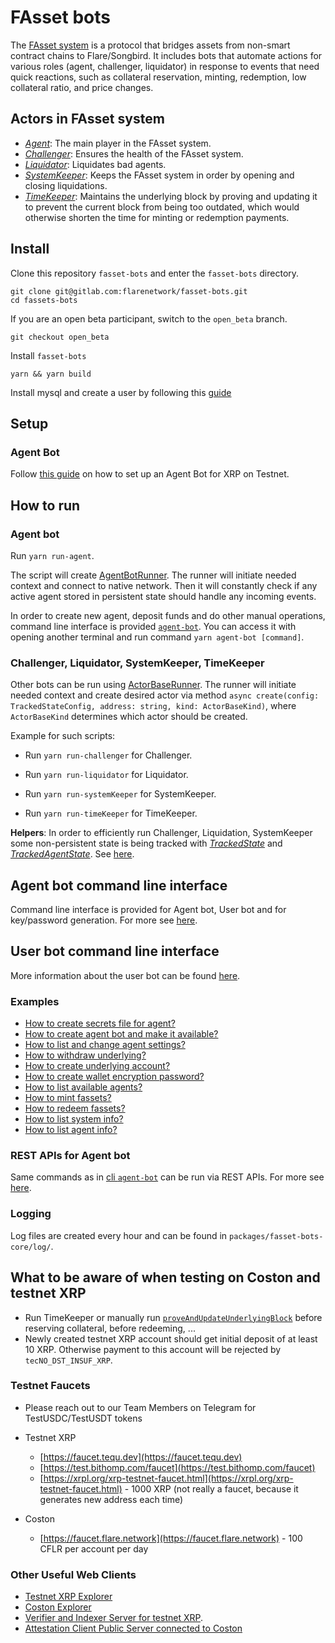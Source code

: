 # FAsset bots

The [FAsset system](https://docs.flare.network/tech/fassets/) is a protocol that bridges assets from non-smart contract chains to Flare/Songbird. It includes bots that automate actions for various roles (agent, challenger, liquidator) in response to events that need quick reactions, such as collateral reservation, minting, redemption, low collateral ratio, and price changes.

## Actors in FAsset system

- [_Agent_](./docs/actors/agent.md): The main player in the FAsset system.
- [_Challenger_](./docs/actors/challenger.md): Ensures the health of the FAsset system.
- [_Liquidator_](./docs/actors/liquidator.md): Liquidates bad agents.
- [_SystemKeeper_](./docs/actors/systemKeeper.md): Keeps the FAsset system in order by opening and closing liquidations.
- [_TimeKeeper_](./docs/actors/timeKeeper.md): Maintains the underlying block by proving and updating it to prevent the current block from being too outdated, which would otherwise shorten the time for minting or redemption payments.

## Install

Clone this repository `fasset-bots` and enter the `fasset-bots` directory.

    git clone git@gitlab.com:flarenetwork/fasset-bots.git
    cd fassets-bots

If you are an open beta participant, switch to the `open_beta` branch.

    git checkout open_beta

Install `fasset-bots`

    yarn && yarn build

Install mysql and create a user by following this [guide](./docs/mysql.md)

## Setup

### Agent Bot

Follow [this guide](https://docs.flare.network/infra/fassets/agent/) on how to set up an Agent Bot for XRP on Testnet.

<!-- ### Challenger

### Liquidator

### System keeper

### Time keeper -->

## How to run

### Agent bot

Run `yarn run-agent`.

The script will create [AgentBotRunner](./packages/fasset-bots-core/src/actors/AgentBotRunner.ts). The runner will initiate needed context and connect to native network. Then it will constantly check if any active agent stored in persistent state should handle any incoming events.

In order to create new agent, deposit funds and do other manual operations, command line interface is provided [`agent-bot`](./docs/cli.md). You can access it with opening another terminal and run command `yarn agent-bot [command]`.

### Challenger, Liquidator, SystemKeeper, TimeKeeper

Other bots can be run using [ActorBaseRunner](./packages/fasset-bots-core/src/actors/ActorBaseRunner.ts). The runner will initiate needed context and create desired actor via method `async create(config: TrackedStateConfig, address: string, kind: ActorBaseKind)`, where `ActorBaseKind` determines which actor should be created.

Example for such scripts:

- Run `yarn run-challenger` for Challenger.

- Run `yarn run-liquidator` for Liquidator.

- Run `yarn run-systemKeeper` for SystemKeeper.

- Run `yarn run-timeKeeper` for TimeKeeper.

**Helpers**: In order to efficiently run Challenger, Liquidation, SystemKeeper some non-persistent state is being tracked with [_TrackedState_](./packages/fasset-bots-core/src/state/TrackedState.ts) and [_TrackedAgentState_](./packages/fasset-bots-core/src/state/TrackedAgentState.ts).
See [here](./docs/trackState.md).

## Agent bot command line interface

Command line interface is provided for Agent bot, User bot and for key/password generation. For more see [here](./docs/cli.md).

## User bot command line interface

More information about the user bot can be found [here](./docs/user/user-cli.md).

### Examples

- [How to create secrets file for agent?](./docs/examples.md#how-to-create-secrets-file-for-agent)
- [How to create agent bot and make it available?](./docs/examples.md#how-to-create-agent-bot-and-make-it-available-only-available-agents-can-be-minted-against-to)
- [How to list and change agent settings?](./docs/examples.md#how-to-list-and-change-agent-settings)
- [How to withdraw underlying?](./docs/examples.md#how-to-withdraw-underlying)
- [How to create underlying account?](./docs/examples.md#how-to-create-underlying-account)
- [How to create wallet encryption password?](./docs/examples.md#how-to-create-wallet-encryption-password)
- [How to list available agents?](./docs/examples.md#how-to-list-available-agents)
- [How to mint fassets?](./docs/examples.md#how-to-mint-fassets)
- [How to redeem fassets?](./docs/examples.md#how-to-redeem-fassets)
- [How to list system info?](./docs/examples.md#how-to-list-system-info)
- [How to list agent info?](./docs/examples.md#how-to-list-agent-info)

### REST APIs for Agent bot

Same commands as in [cli `agent-bot`](./docs/cli.md#cli-agent-bot) can be run via REST APIs. For more see [here](./docs/api.md).

<!-- ### Test and Debug

Checkout [this file](./docs/testDebug.md) to learn more about testing & debugging -->

### Logging

Log files are created every hour and can be found in `packages/fasset-bots-core/log/`.

## What to be aware of when testing on Coston and testnet XRP

- Run TimeKeeper or manually run [`proveAndUpdateUnderlyingBlock`](./src/utils/fasset-helpers.ts) before reserving collateral, before redeeming, ...
- Newly created testnet XRP account should get initial deposit of at least 10 XRP. Otherwise payment to this account will be rejected by `tecNO_DST_INSUF_XRP`.

### Testnet Faucets

- Please reach out to our Team Members on Telegram for TestUSDC/TestUSDT tokens

- Testnet XRP
  - [https://faucet.tequ.dev](https://faucet.tequ.dev)
  - [https://test.bithomp.com/faucet](https://test.bithomp.com/faucet)
  - [https://xrpl.org/xrp-testnet-faucet.html](https://xrpl.org/xrp-testnet-faucet.html) - 1000 XRP (not really a faucet, because it generates new address each time)

- Coston
  - [https://faucet.flare.network](https://faucet.flare.network) - 100 CFLR per account per day

### Other Useful Web Clients

- [Testnet XRP Explorer](https://testnet.xrpl.org/)
- [Coston Explorer](https://coston-explorer.flare.network/)
- [Verifier and Indexer Server for testnet XRP](https://attestation-coston.aflabs.net/verifier/xrp/api-doc#).
- [Attestation Client Public Server connected to Coston](https://attestation-coston.aflabs.net/attestation-client/api-doc)
